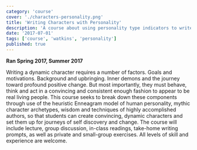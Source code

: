 ```yaml
---
category: 'course'
cover: './characters-personality.png'
title: 'Writing Characters with Personality'
description: 'A course about using personality type indicators to write realistic characters'
date: '2017-07-01'
tags: ['course', 'watkins', 'personality']
published: true
---
```


**Ran Spring 2017, Summer 2017**

Writing a dynamic character requires a number of factors. Goals and motivations. Background and upbringing. Inner demons and the journey toward profound positive change. But most importantly, they must behave, think and act in a convincing and consistent enough fashion to appear to be real living people. This course seeks to break down these components through use of the heuristic Enneagram model of human personality, mythic character archetypes, wisdom and techniques of highly accomplished authors, so that students can create convincing, dynamic characters and set them up for journeys of self discovery and change. The course will include lecture, group discussion, in-class readings, take-home writing prompts, as well as private and small-group exercises. All levels of skill and experience are welcome.
